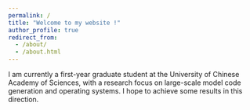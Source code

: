 ```yaml
---
permalink: /
title: "Welcome to my website !"
author_profile: true
redirect_from: 
  - /about/
  - /about.html
---
```


I am currently a first-year graduate student at the University of Chinese Academy of Sciences, with a research focus on large-scale model code generation and operating systems. I hope to achieve some results in this direction.


